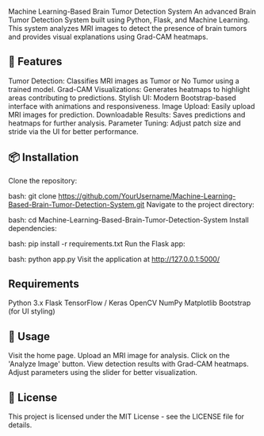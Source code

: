 Machine Learning-Based Brain Tumor Detection System
An advanced Brain Tumor Detection System built using Python, Flask, and Machine Learning. This system analyzes MRI images to detect the presence of brain tumors and provides visual explanations using Grad-CAM heatmaps.

## 📌 Features
Tumor Detection: Classifies MRI images as Tumor or No Tumor using a trained model.
Grad-CAM Visualizations: Generates heatmaps to highlight areas contributing to predictions.
Stylish UI: Modern Bootstrap-based interface with animations and responsiveness.
Image Upload: Easily upload MRI images for prediction.
Downloadable Results: Saves predictions and heatmaps for further analysis.
Parameter Tuning: Adjust patch size and stride via the UI for better performance.


## 📦 Installation
Clone the repository:

bash:
git clone https://github.com/YourUsername/Machine-Learning-Based-Brain-Tumor-Detection-System.git
Navigate to the project directory:

bash:
cd Machine-Learning-Based-Brain-Tumor-Detection-System
Install dependencies:

bash:
pip install -r requirements.txt
Run the Flask app:

bash:
python app.py
Visit the application at http://127.0.0.1:5000/


## Requirements
Python 3.x
Flask
TensorFlow / Keras
OpenCV
NumPy
Matplotlib
Bootstrap (for UI styling)




## 🎯 Usage
Visit the home page.
Upload an MRI image for analysis.
Click on the 'Analyze Image' button.
View detection results with Grad-CAM heatmaps.
Adjust parameters using the slider for better visualization.



## 📜 License
This project is licensed under the MIT License - see the LICENSE file for details.



